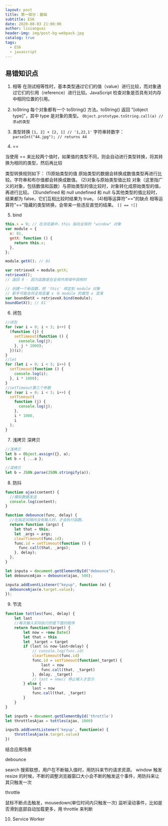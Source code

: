 ```yaml
---
layout: post
title: 第一部分：基础
subtitle: ES6
date: 2020-08-03 21:00:00
author: lixiaoguai
header-img: img/post-bg-webpack.jpg
catalog: true
tags:
  - ES6
  - javascript
---
```


## 易错知识点

1. 相等
   在测试相等性时，基本类型通过它们的值（value）进行比较，而对象通过它们的引用（reference）进行比较。JavaScript 检查对象是否具有对内存中相同位置的引用。
2. toString
   每个对象都有一个 toString() 方法。toString() 返回 "[object type]"，其中 type 是对象的类型。
   `Object.prototype.toString.call(a) // 求a的类型`
3. 类型转换
   `[1, 2] + [2, 1] // '1,22,1'`
   字符串转数字：
   `parseInt("44.jpg"); // returns 44`

4. ==

当使用 == 来比较两个值时，如果值的类型不同，则会自动进行类型转换，将其转换为相同的类型，然后再比较

类型转换规则如下：
(1)原始类型的值
原始类型的数据会转换成数值类型再进行比较。字符串和布尔值都会转换成数值。
(2)对象与原始类型值比较
对象（这里指广义的对象，包括数值和函数）与原始类型的值比较时，对象转化成原始类型的值，再进行比较。
(3)undefined 和 null
undefined 和 null 与其他类型的值比较时，结果都为 false，它们互相比较时结果为 true。
(4)相等运算符"=="的缺点
相等运算符"=="隐藏的类型转换，会带来一些违反直觉的结果。
`[] == ![]`

5. bind

````js
this.x = 9; // 在浏览器中，this 指向全局的 "window" 对象
var module = {
  x: 81,
  getX: function () {
    return this.x;
  },
};

module.getX(); // 81

var retrieveX = module.getX;
retrieveX();
// 返回 9 - 因为函数是在全局作用域中调用的

// 创建一个新函数，把 'this' 绑定到 module 对象
// 新手可能会将全局变量 x 与 module 的属性 x 混淆
var boundGetX = retrieveX.bind(module);
boundGetX(); // 81```
````

6. 闭包

```js
//闭包
for (var i = 0; i < 3; i++) {
  (function (j) {
    setTimeout(function () {
      console.log(j);
    }, j * 1000);
  })(i);
}
//let
for (let i = 0; i < 3; i++) {
  setTimeout(function () {
    console.log(i);
  }, i * 1000);
}
//setTimeout第三个参数
for (var i = 0; i < 3; i++) {
  setTimeout(
    function (j) {
      console.log(j);
    },
    i * 1000,
    i
  );
}
```

7. 浅拷贝 深拷贝

```js
//浅拷贝
let b = Object.assign({}, a);
let b = { ...a };

//深拷贝
let b = JSON.parse(JSON.stringify(a));
```

8. 防抖

```js
function ajax(content) {
  //模拟数据发送
  console.log(content);
}

function debounce(func, delay) {
  //在指定间隔内没有输入时，才会执行函数。
  return function (args) {
    let that = this;
    let _args = args;
    clearTimeout(func.id);
    func.id = setTimeout(function () {
      func.call(that, _args);
    }, delay);
  };
}

let inputa = document.getElementById("debounce");
let debounceAjax = debounce(ajax, 500);

inputa.addEventListener("keyup", function (e) {
  debounceAjax(e.target.value);
});
```

9. 节流

```js
function tottles(func, delay) {
    let last
    //每次输入实际执行的是下面的程序
    return function(target) {
        let now = +new Date()
        let that = this
        let _target = target
        if (last && now-last<delay) {
            // console.log(func.id)
            clearTimeout(func.id)
            func.id = setTimeout(function(_target) {
                last = now
                func.call(that, _target)
            }, delay, _target)
            // last = now// 停止输入才显示
        } else {
            last = now
            func.call(that, _target)
        }
    }
}

let inputb = document.getElementById('throttle')
let throttlesAjax = tottles(ajax, 1000)

inputb.addEventListener('keyup', function(e) {
    throttlesAjax(e.target.value)
})
```

结合应用场景

debounce

search 搜索联想，用户在不断输入值时，用防抖来节约请求资源。
window 触发 resize 的时候，不断的调整浏览器窗口大小会不断的触发这个事件，用防抖来让其只触发一次

throttle

鼠标不断点击触发，mousedown(单位时间内只触发一次)
监听滚动事件，比如是否滑到底部自动加载更多，用 throttle 来判断

10. Service Worker
